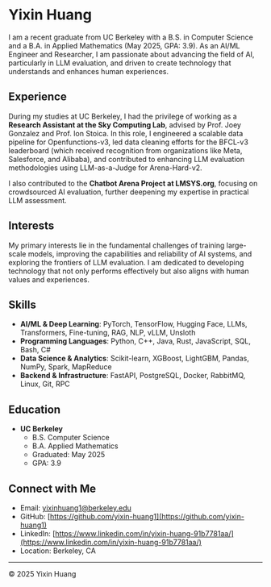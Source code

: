 # Yixin Huang

I am a recent graduate from UC Berkeley with a B.S. in Computer Science and a B.A. in Applied Mathematics (May 2025, GPA: 3.9). As an AI/ML Engineer and Researcher, I am passionate about advancing the field of AI, particularly in LLM evaluation, and driven to create technology that understands and enhances human experiences.

## Experience

During my studies at UC Berkeley, I had the privilege of working as a **Research Assistant at the Sky Computing Lab**, advised by Prof. Joey Gonzalez and Prof. Ion Stoica. In this role, I engineered a scalable data pipeline for Openfunctions-v3, led data cleaning efforts for the BFCL-v3 leaderboard (which received recognition from organizations like Meta, Salesforce, and Alibaba), and contributed to enhancing LLM evaluation methodologies using LLM-as-a-Judge for Arena-Hard-v2.

I also contributed to the **Chatbot Arena Project at LMSYS.org**, focusing on crowdsourced AI evaluation, further deepening my expertise in practical LLM assessment.

## Interests

My primary interests lie in the fundamental challenges of training large-scale models, improving the capabilities and reliability of AI systems, and exploring the frontiers of LLM evaluation. I am dedicated to developing technology that not only performs effectively but also aligns with human values and experiences.

## Skills

*   **AI/ML & Deep Learning**: PyTorch, TensorFlow, Hugging Face, LLMs, Transformers, Fine-tuning, RAG, NLP, vLLM, Unsloth
*   **Programming Languages**: Python, C++, Java, Rust, JavaScript, SQL, Bash, C#
*   **Data Science & Analytics**: Scikit-learn, XGBoost, LightGBM, Pandas, NumPy, Spark, MapReduce
*   **Backend & Infrastructure**: FastAPI, PostgreSQL, Docker, RabbitMQ, Linux, Git, RPC

## Education

*   **UC Berkeley**
    *   B.S. Computer Science
    *   B.A. Applied Mathematics
    *   Graduated: May 2025
    *   GPA: 3.9

## Connect with Me

*   Email: [yixinhuang1@berkeley.edu](mailto:yixinhuang1@berkeley.edu)
*   GitHub: [https://github.com/yixin-huang1](https://github.com/yixin-huang1)
*   LinkedIn: [https://www.linkedin.com/in/yixin-huang-91b7781aa/](https://www.linkedin.com/in/yixin-huang-91b7781aa/)
*   Location: Berkeley, CA

---

&copy; 2025 Yixin Huang

